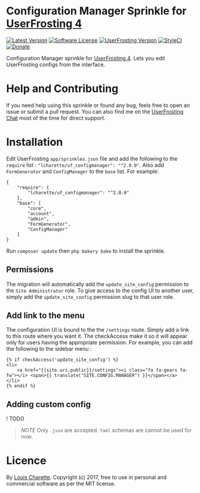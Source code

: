 # Configuration Manager Sprinkle for [UserFrosting 4](https://www.userfrosting.com)

[![Latest Version](https://img.shields.io/github/release/lcharette/UF_ConfigManager.svg)](https://github.com/lcharette/UF_ConfigManager/releases)
[![Software License](https://img.shields.io/badge/license-MIT-brightgreen.svg)](LICENSE)
[![UserFrosting Version](https://img.shields.io/badge/UserFrosting->=%204.1-brightgreen.svg)](https://github.com/userfrosting/UserFrosting)
[![StyleCI](https://github.styleci.io/repos/76127967/shield?branch=master&style=flat)](https://github.styleci.io/repos/76127967)
[![Donate](https://img.shields.io/badge/Donate-Buy%20Me%20a%20Coffee-blue.svg)](https://ko-fi.com/A7052ICP)

Configuration Manager sprinkle for [UserFrosting 4](https://www.userfrosting.com). Lets you edit UserFrosting configs from the interface.

# Help and Contributing

If you need help using this sprinkle or found any bug, feels free to open an issue or submit a pull request. You can also find me on the [UserFrosting Chat](https://chat.userfrosting.com/) most of the time for direct support.

# Installation

Edit UserFrosting `app/sprinkles.json` file and add the following to the `require` list : `"lcharette/uf_configmanager": "^2.0.0"`. Also add `FormGenerator` and `ConfigManager` to the `base` list. For example:

```
{
    "require": {
        "lcharette/uf_configmanager": "^2.0.0"
    },
    "base": [
        "core",
        "account",
        "admin",
        "FormGenerator",
        "ConfigManager"
    ]
}
```

Run `composer update` then `php bakery bake` to install the sprinkle.

## Permissions
The migration will automatically add the `update_site_config` permission to the `Site Administrator` role. To give access to the config UI to another user, simply add the `update_site_config` permission slug to that user role.

## Add link to the menu
The configuration UI is bound to the the `/settings` route. Simply add a link to this route where you want it. The checkAccess make it so it will appear only for users having the appropriate permission. For example, you can add the following to the sidebar menu :

```
{% if checkAccess('update_site_config') %}
<li>
    <a href="{{site.uri.public}}/settings"><i class="fa fa-gears fa-fw"></i> <span>{{ translate("SITE.CONFIG.MANAGER") }}</span></a>
</li>
{% endif %}
```

## Adding custom config

! TODO

> *NOTE* Only `.json` are accepted. `Yaml` schemas are cannot be used for now.

# Licence

By [Louis Charette](https://github.com/lcharette). Copyright (c) 2017, free to use in personal and commercial software as per the MIT license.
